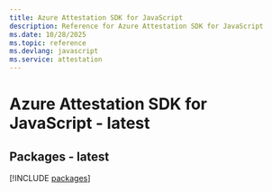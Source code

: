 ```yaml
---
title: Azure Attestation SDK for JavaScript
description: Reference for Azure Attestation SDK for JavaScript
ms.date: 10/28/2025
ms.topic: reference
ms.devlang: javascript
ms.service: attestation
---
```

# Azure Attestation SDK for JavaScript - latest
## Packages - latest
[!INCLUDE [packages](attestation-index.md)]